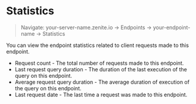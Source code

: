 # Statistics

> Navigate: your-server-name.zenite.io -> Endpoints -> your-endpoint-name -> Statistics

You can view the endpoint statistics related to client requests made to this endpoint.

* Request count - The total number of requests made to this endpoint.
* Last request query duration - The duration of the last execution of the query on this endpoint.
* Average request query duration - The average duration of execution of the query on this endpoint.
* Last request date - The last time a request was made to this endpoint.